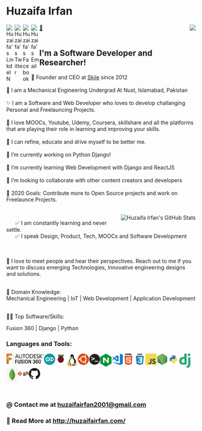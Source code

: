 

<!--
**HuzaifaIrfan/HuzaifaIrfan** is a ✨ _special_ ✨ repository because its `README.md` (this file) appears on your GitHub profile.

Here are some ideas to get you started:

- 🔭 I’m currently working on ...
- 🌱 I’m currently learning ...
- 👯 I’m looking to collaborate on ...
- 🤔 I’m looking for help with ...
- 💬 Ask me about ...
- 📫 How to reach me: ...
- 😄 Pronouns: ...
- ⚡ Fun fact: ...
-->

# Huzaifa Irfan




<img align="right" src="https://profile-counter.glitch.me/huzaifairfan/count.svg" />
<a href="https://www.linkedin.com/in/huzaifairfan/">
  <img align="left" alt="Huzaifa's LinkdeIN" width="22px" src="https://cdn.jsdelivr.net/npm/simple-icons@v3/icons/linkedin.svg" />
</a>
<a href="https://twitter.com/huzaifairfan2k1">
  <img align="left" alt="Huzaifa's Twitter" width="22px" src="https://cdn.jsdelivr.net/npm/simple-icons@v3/icons/twitter.svg" />
</a>
<a href="https://www.facebook.com/huzaifairfan2001/">
  <img align="left" alt="Huzaifa's Facebook" width="22px" src="https://cdn.jsdelivr.net/npm/simple-icons@v3/icons/facebook.svg" />
</a>
<a href="mailto:huzaifairfan2001@gmail.com">
  <img align="left" alt="Huzaifa's Email" width="22px" src="https://cdn.jsdelivr.net/npm/simple-icons@v3/icons/gmail.svg" />
</a>
<a href="http://huzaifairfan.com/">🔗</a>
 <br /><br />
 
## I'm a Software Developer and Researcher!
🚀 Founder and CEO at <a href="http://skiie.com/">Skiie</a> since 2012
<br /><br />
🚀 I am a Mechanical Engineering Undergrad At Nust, Islamabad, Pakistan
<br /><br />
✨ I am a Software and Web Developer who loves to develop challanging Personal and Freelauncing Projects.
<br /><br />
💖 I love MOOCs, Youtube, Udemy, Coursera, skillshare and all the platforms that are playing their role in learning and improving your skills. 
<br /><br />
🐛 I can refine, educate and drive myself to be better me.
 <br /><br />
🔭 I’m currently working on Python Django!
 <br /><br />
🌱 I’m currently learning Web Development with Django and ReactJS
 <br /><br />
👯 I’m looking to collaborate with other content creators and developers
 <br /><br />
🥅 2020 Goals: Contribute more to Open Source projects and work on Freelaunce Projects.


<br /><img src="https://github-readme-stats.vercel.app/api?username=HuzaifaIrfan&show_icons=true&hide_border=true&theme=vue" alt="Huzaifa Irfan's GitHub Stats" align="right">


 &nbsp;  &nbsp;  &nbsp;  ✅ I am constantly learning and never settle.<br />
 &nbsp;  &nbsp;  &nbsp;  ✅ I speak Design, Product, Tech, MOOCs and Software Development<br />
 <br /><br />
 
🤝 I love to meet people and hear their perspectives. Reach out to me if you want to discuss emerging Technologies, Innovative engineering designs and solutions.
 <br /><br />
 
👀 Domain Knowledge:<br />
Mechanical Engineering | IoT | Web Development | Application Development
 <br /><br />
 
👨‍💻 Top Software/Skills:<br />

Fusion 360 | Django | Python






### Languages and Tools:
<img align="left" alt="Fusion 360" width="100px" src="https://github.com/HuzaifaIrfan/HuzaifaIrfan/blob/master/img/fusion360.png" />
<img align="left" alt="Arduino" width="30px" src="https://github.com/HuzaifaIrfan/HuzaifaIrfan/blob/master/img/arduino.png" />
<img align="left" alt="Raspberry PI" width="30px" src="https://github.com/HuzaifaIrfan/HuzaifaIrfan/blob/master/img/raspi.png" />
<img align="left" alt="Linux" width="30px" src="https://github.com/HuzaifaIrfan/HuzaifaIrfan/blob/master/img/linux.png" />
<img align="left" alt="Ubuntu" width="30px" src="https://github.com/HuzaifaIrfan/HuzaifaIrfan/blob/master/img/ubuntu.png" />
<img align="left" alt="Terminal" width="30px" src="https://github.com/HuzaifaIrfan/HuzaifaIrfan/blob/master/img/terminal.png" />
<img align="left" alt="Nginx" width="30px" src="https://github.com/HuzaifaIrfan/HuzaifaIrfan/blob/master/img/nginx.png" />
<img align="left" alt="Visual Studio Code" width="30px" src="https://github.com/HuzaifaIrfan/HuzaifaIrfan/blob/master/img/visual-studio-code.png" />
<img align="left" alt="HTML5" width="30px" src="https://github.com/HuzaifaIrfan/HuzaifaIrfan/blob/master/img/html.png" />
<img align="left" alt="CSS3" width="30px" src="https://github.com/HuzaifaIrfan/HuzaifaIrfan/blob/master/img/css.png" />
<img align="left" alt="JavaScript" width="30px" src="https://github.com/HuzaifaIrfan/HuzaifaIrfan/blob/master/img/javascript.png" />
<img align="left" alt="Node.js" width="30px" src="https://github.com/HuzaifaIrfan/HuzaifaIrfan/blob/master/img/nodejs.png" />
<img align="left" alt="Python" width="30px" src="https://github.com/HuzaifaIrfan/HuzaifaIrfan/blob/master/img/python.png" />
<img align="left" alt="Django" width="30px" src="https://github.com/HuzaifaIrfan/HuzaifaIrfan/blob/master/img/django.png" />
<img align="left" alt="MongoDB" width="30px" src="https://github.com/HuzaifaIrfan/HuzaifaIrfan/blob/master/img/mongodb.jpeg" />
<img align="left" alt="Git" width="30px" src="https://github.com/HuzaifaIrfan/HuzaifaIrfan/blob/master/img/git.png" />
<img align="left" alt="GitHub" width="30px" src="https://github.com/HuzaifaIrfan/HuzaifaIrfan/blob/master/img/github.png" />


<!--
<img align="left" alt="Sass" width="30px" src="https://github.com/HuzaifaIrfan/HuzaifaIrfan/blob/master/img/sass.png" />

<img align="left" alt="React" width="30px" src="https://github.com/HuzaifaIrfan/HuzaifaIrfan/blob/master/img/react.png" />
-->
<!--
<img align="left" alt="SQL" width="30px" src="https://github.com/HuzaifaIrfan/HuzaifaIrfan/blob/master/img/sql.png" />
<img align="left" alt="MySQL" width="30px" src="https://github.com/HuzaifaIrfan/HuzaifaIrfan/blob/master/img/mysql.png" />
-->

 <br /><br />
<br /><br />
<br /><br />

### @ Contact me at <a href="mailto:huzaifairfan2001@gmail.com">huzaifairfan2001@gmail.com</a>
 
 
### 🔗 Read More at http://huzaifairfan.com/


